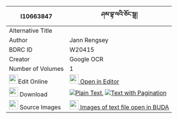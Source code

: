 |I10663847|ཤམ་བྷ་ལའི་ཅོང་སྒྲ། 
| --- | --- 
|Alternative Title |
|Author| Jann Rengsey
|BDRC ID | W20415
|Creator | Google OCR
|Number of Volumes| 1
|<img width="25" src="https://img.icons8.com/color/25/000000/edit-property.png">Edit Online| [<img width="25" src="https://avatars.githubusercontent.com/u/45091458?s=200&v=4"> Open in Editor](http://editor.openpecha.org/I10663847)
|<img width="25" src="https://img.icons8.com/fluent/48/000000/download-2.png"/>  Download | [![](https://img.icons8.com/color/20/000000/txt.png)Plain Text](https://github.com/Openpecha/I10663847/releases/download/v2/shambha(?)la_i_chong_dra_plain_I10663847.zip), [![](https://img.icons8.com/color/20/000000/txt.png)Text with Pagination](https://github.com/Openpecha/I10663847/releases/download/v2/shambha(?)la_i_chong_dra_pages_I10663847.zip)
|<img width="25" src="https://img.icons8.com/plasticine/100/000000/pictures-folder.png"/>  Source Images | [<img width="25" src="https://library.bdrc.io/icons/BUDA-small.svg"> Images of text file open in BUDA](https://library.bdrc.io/show/bdr:W20415)